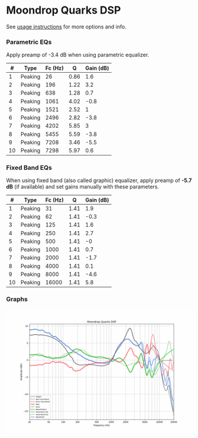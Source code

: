 # Moondrop Quarks DSP
See [usage instructions](https://github.com/jaakkopasanen/AutoEq#usage) for more options and info.

### Parametric EQs
Apply preamp of -3.4 dB when using parametric equalizer.

|   # | Type    |   Fc (Hz) |    Q |   Gain (dB) |
|-----|---------|-----------|------|-------------|
|   1 | Peaking |        26 | 0.86 |         1.6 |
|   2 | Peaking |       196 | 1.22 |         3.2 |
|   3 | Peaking |       638 | 1.28 |         0.7 |
|   4 | Peaking |      1061 | 4.02 |        -0.8 |
|   5 | Peaking |      1521 | 2.52 |         1   |
|   6 | Peaking |      2496 | 2.82 |        -3.8 |
|   7 | Peaking |      4202 | 5.85 |         3   |
|   8 | Peaking |      5455 | 5.59 |        -3.8 |
|   9 | Peaking |      7208 | 3.46 |        -5.5 |
|  10 | Peaking |      7298 | 5.97 |         0.6 |

### Fixed Band EQs
When using fixed band (also called graphic) equalizer, apply preamp of **-5.7 dB** (if available) and set gains manually with these parameters.

|   # | Type    |   Fc (Hz) |    Q |   Gain (dB) |
|-----|---------|-----------|------|-------------|
|   1 | Peaking |        31 | 1.41 |         1.9 |
|   2 | Peaking |        62 | 1.41 |        -0.3 |
|   3 | Peaking |       125 | 1.41 |         1.6 |
|   4 | Peaking |       250 | 1.41 |         2.7 |
|   5 | Peaking |       500 | 1.41 |        -0   |
|   6 | Peaking |      1000 | 1.41 |         0.7 |
|   7 | Peaking |      2000 | 1.41 |        -1.7 |
|   8 | Peaking |      4000 | 1.41 |         0.1 |
|   9 | Peaking |      8000 | 1.41 |        -4.6 |
|  10 | Peaking |     16000 | 1.41 |         5.8 |

### Graphs
![](./Moondrop%20Quarks%20DSP.png)
